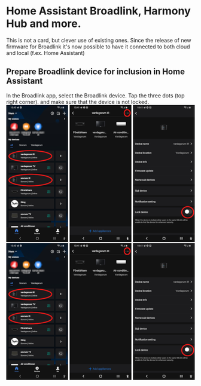 # Home Assistant Broadlink, Harmony Hub and more.
This is not a card, but clever use of existing ones. Since the release of new firmware for Broadlink it's now possible to have it connected to both cloud and local (f.ex. Home Assistant)

## Prepare Broadlink device for inclusion in Home Assistant
In the Broadlink app, select the Broadlink device. Tap the three dots (top right corner). and make sure that the device is not locked.
![](https://github.com/snis/HA-RemoteCard/blob/main/Pictures/BroadLinkApp.png) 
![](Pictures/BroadLinkApp.png)
